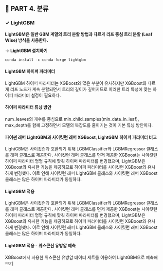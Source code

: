 <h2>📌 PART 4. 분류</h2>
<h3>✓ LightGBM</h3>

**LightGBM은 일반 GBM 계열의 트리 분할 방법과 다르게 리프 중심 트리 분할 (Leaf Wise) 방식을 사용한다.**

→ **LightGBM 설치하기**<br>

```python
conda install -c conda-forge lightgbm
```

<h4>LightGBM 하이퍼 파라미터</h4>
LightGBM 하이퍼 파라미터는 XGBoost와 많은 부분이 유사하지만 XGBoost와 다르게 리프 노드가 계속 분할되면서 트리의 깊이가 깊어지므로 이러한 트리 특성에 맞는 하이퍼 파라미터 설정이 필요하다.<br>

<h4>하이퍼 파라미터 튜닝 방안</h4>
num_leaves의 개수를 중심으로 min_child_samples(min_data_in_leaf), max_depth를 함께 고정하면서 모델의 복잡도를 줄이기는 것이 기본 튜닝 방안이다.<br>

<h4>파이썬 래퍼 LightGBM과 사이킷런 래퍼 XGBoost, LightGBM 하이퍼 파라미터 비교</h4>
LightGBM은 사이킷런과 호환되기 위해 LGBMClassifier와 LGBMRegressor 클래스를 래퍼 클래스로 제공한다. 사이킷런 래퍼 클래스를 먼저 제공한 XGBoost는 사이킷런 하이퍼 파라미터 명명 규칙에 맞춰 하이퍼 파라미터를 변경했으며, LightGBM은 XGBoost와 유사한 기능을 제공하므로 하이퍼 파라미터를 사이킷런 XGBoost와 유사하게 변경했다. 이로 인해 사이킷런 래퍼 LightGBM 클래스와 사이킷런 래퍼 XGBoost 클래스는 많은 하이퍼 파라미터가 동일하다.<br>

<h4>LightGBM 적용 </h4>
LightGBM은 사이킷런과 호환되기 위해 LGBMClassifier와 LGBMRegressor 클래스를 래퍼 클래스로 제공한다. 사이킷런 래퍼 클래스를 먼저 제공한 XGBoost는 사이킷런 하이퍼 파라미터 명명 규칙에 맞춰 하이퍼 파라미터를 변경했으며, LightGBM은 XGBoost와 유사한 기능을 제공하므로 하이퍼 파라미터를 사이킷런 XGBoost와 유사하게 변경했다. 이로 인해 사이킷런 래퍼 LightGBM 클래스와 사이킷런 래퍼 XGBoost 클래스는 많은 하이퍼 파라미터가 동일하다.<br>

<h4>LightGBM 적용 - 위스콘신 유방암 예측</h4>
XGBoost에서 사용한 위스콘신 유방암 데이터 세트를 이용하여 LightGBM으로 예측해보기<br>
